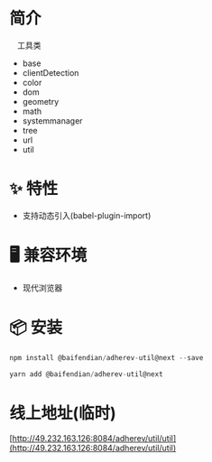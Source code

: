 # 简介
&ensp;&ensp;工具类

- base
- clientDetection
- color
- dom
- geometry
- math
- systemmanager
- tree
- url
- util

# ✨ 特性
- 支持动态引入(babel-plugin-import)

# 🖥 兼容环境
- 现代浏览器

# 📦 安装
```javascript
npm install @baifendian/adherev-util@next --save
```

```javascript
yarn add @baifendian/adherev-util@next
```

# 线上地址(临时)
[http://49.232.163.126:8084/adherev/util/util](http://49.232.163.126:8084/adherev/util/util)

